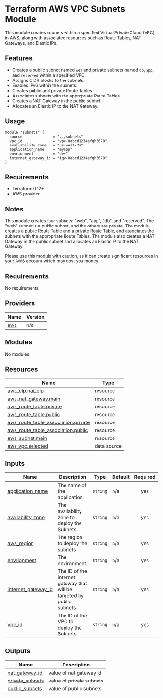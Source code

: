 # Terraform AWS VPC Subnets Module

This module creates subnets within a specified Virtual Private Cloud (VPC) in AWS, along with associated resources such as Route Tables, NAT Gateways, and Elastic IPs.

## Features

- Creates a public subnet named `web` and private subnets named `db`, `app`, and `reserved` within a specified VPC.
- Assigns CIDR blocks to the subnets.
- Enables IPv6 within the subnets.
- Creates public and private Route Tables.
- Associates subnets with the appropriate Route Tables.
- Creates a NAT Gateway in the public subnet.
- Allocates an Elastic IP to the NAT Gateway.

## Usage

```hcl
module "subnets" {
  source              = "../subnets"
  vpc_id              = "vpc-0abcd1234efgh5678"
  availability_zone   = "us-west-2a"
  application_name    = "myapp"
  envrionment         = "dev"
  internet_gateway_id = "igw-0abcd1234efgh5678"
}
```

## Requirements

- Terraform 0.12+
- AWS provider

## Notes

This module creates four subnets: "web", "app", "db", and "reserved". The "web" subnet is a public subnet, and the others are private. The module creates a public Route Table and a private Route Table, and associates the subnets with the appropriate Route Tables. The module also creates a NAT Gateway in the public subnet and allocates an Elastic IP to the NAT Gateway.

Please use this module with caution, as it can create significant resources in your AWS account which may cost you money.

## Requirements

No requirements.

## Providers

| Name | Version |
|------|---------|
| <a name="provider_aws"></a> [aws](#provider\_aws) | n/a |

## Modules

No modules.

## Resources

| Name | Type |
|------|------|
| [aws_eip.nat_eip](https://registry.terraform.io/providers/hashicorp/aws/latest/docs/resources/eip) | resource |
| [aws_nat_gateway.main](https://registry.terraform.io/providers/hashicorp/aws/latest/docs/resources/nat_gateway) | resource |
| [aws_route_table.private](https://registry.terraform.io/providers/hashicorp/aws/latest/docs/resources/route_table) | resource |
| [aws_route_table.public](https://registry.terraform.io/providers/hashicorp/aws/latest/docs/resources/route_table) | resource |
| [aws_route_table_association.private](https://registry.terraform.io/providers/hashicorp/aws/latest/docs/resources/route_table_association) | resource |
| [aws_route_table_association.public](https://registry.terraform.io/providers/hashicorp/aws/latest/docs/resources/route_table_association) | resource |
| [aws_subnet.main](https://registry.terraform.io/providers/hashicorp/aws/latest/docs/resources/subnet) | resource |
| [aws_vpc.selected](https://registry.terraform.io/providers/hashicorp/aws/latest/docs/data-sources/vpc) | data source |

## Inputs

| Name | Description | Type | Default | Required |
|------|-------------|------|---------|:--------:|
| <a name="input_application_name"></a> [application\_name](#input\_application\_name) | The name of the application | `string` | n/a | yes |
| <a name="input_availability_zone"></a> [availability\_zone](#input\_availability\_zone) | The availability zone to deploy the Subnets | `string` | n/a | yes |
| <a name="input_aws_region"></a> [aws\_region](#input\_aws\_region) | The region to deploy the subnets | `string` | n/a | yes |
| <a name="input_envrionment"></a> [envrionment](#input\_envrionment) | The environment | `string` | n/a | yes |
| <a name="input_internet_gateway_id"></a> [internet\_gateway\_id](#input\_internet\_gateway\_id) | The ID of the internet gateway that will be targeted by public subnets | `string` | n/a | yes |
| <a name="input_vpc_id"></a> [vpc\_id](#input\_vpc\_id) | The ID of the VPC to deploy the Subnets | `string` | n/a | yes |

## Outputs

| Name | Description |
|------|-------------|
| <a name="output_nat_gateway_id"></a> [nat\_gateway\_id](#output\_nat\_gateway\_id) | value of nat gateway id |
| <a name="output_private_subnets"></a> [private\_subnets](#output\_private\_subnets) | value of private subnets |
| <a name="output_public_subnets"></a> [public\_subnets](#output\_public\_subnets) | value of public subnets |